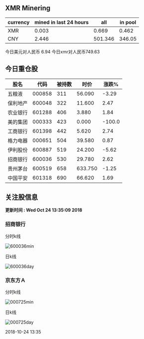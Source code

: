 ## XMR Minering

|currency|mined in last 24 hours|all|in pool|
|---|---|---|---|
|XMR|0.003|0.669|0.462|
|CNY|2.446|501.346|346.05|

今日美元对人民币 6.94	今日xmr对人民币749.63


## 今日重仓股 

|股名|代码|被持数|时价|涨跌%|
|---|---|---|---|---|
|五粮液|000858|311|56.090|-3.29|
|保利地产|600048|322|11.600|2.47|
|农业银行|601288|406|3.880|1.84|
|美的集团|000333|423|0.000|-100.0|
|工商银行|601398|442|5.620|2.74|
|格力电器|000651|504|39.580|0.87|
|伊利股份|600887|519|24.200|-5.62|
|招商银行|600036|530|29.780|2.62|
|贵州茅台|600519|658|633.750|-1.25|
|中国平安|601318|690|66.620|1.69|

## 关注股信息
**更新时间 : Wed Oct 24 13:35:09 2018**
### 招商银行 
分时k线

![600036min](http://image.sinajs.cn/newchart/min/n/sh600036.gif)

日k线

![600036day](http://image.sinajs.cn/newchart/daily/n/sh600036.gif)

### 京东方Ａ 
分时k线

![000725min](http://image.sinajs.cn/newchart/min/n/sz000725.gif)

日k线

![000725day](http://image.sinajs.cn/newchart/daily/n/sz000725.gif)

2018-10-24 13:35